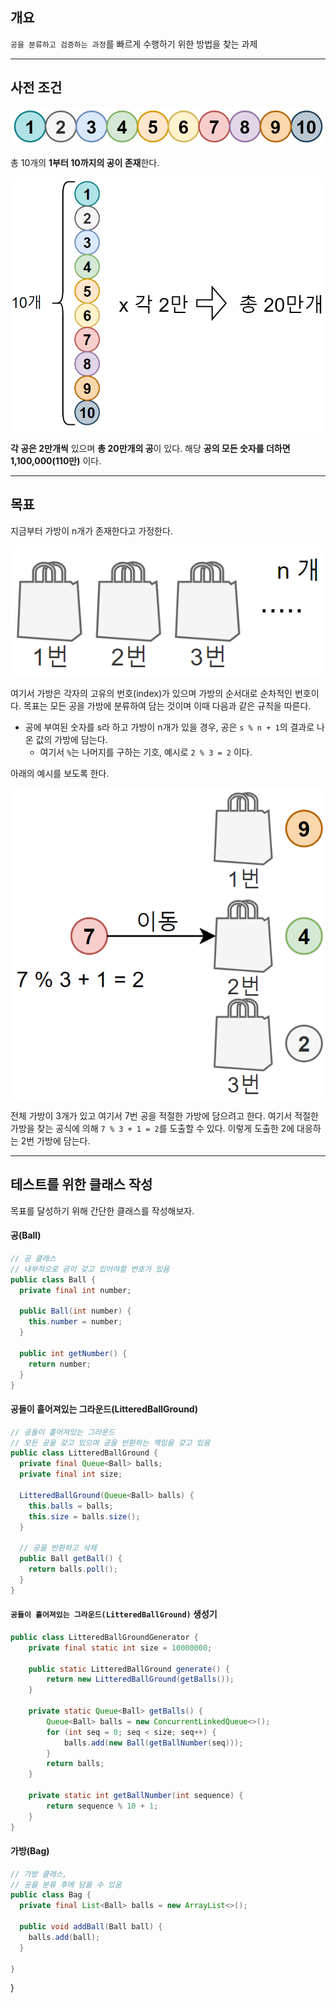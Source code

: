 ## 개요

`공을 분류하고 검증하는 과정`를 빠르게 수행하기 위한 방법을 찾는 과제

---

## 사전 조건

![공 목록](./img/ball_list.png)

총 10개의 **1부터 10까지의 공이 존재**한다.

![전체 공 구성](./img/ball_total_count.png)


**각 공은 2만개씩** 있으며 **총 20만개의 공**이 있다.
해당 **공의 모든 숫자를 더하면 1,100,000(110만)** 이다.

---

## 목표

지금부터 가방이 n개가 존재한다고 가정한다.

![가방 목록](./img/bag_list.png)

여기서 가방은 각자의 고유의 번호(index)가 있으며 가방의 순서대로 순차적인 번호이다.
목표는 모든 공을 가방에 분류하여 담는 것이며 이때 다음과 같은 규칙을 따른다.

- 공에 부여된 숫자를 s라 하고 가방이 n개가 있을 경우, 공은 `s % n + 1`의 결과로 나온 값의 가방에 담는다.
  - 여기서 `%`는 나머지를 구하는 기호, 예시로 `2 % 3 = 2` 이다.

아래의 예시를 보도록 한다.

![공 분류 예시](./img/ball_classification_example.png)

전체 가방이 3개가 있고 여기서 7번 공을 적절한 가방에 담으려고 한다.
여기서 적절한 가방을 찾는 공식에 의해 `7 % 3 + 1 = 2`를 도출할 수 있다.
이렇게 도출한 2에 대응하는 2번 가방에 담는다.

---

## 테스트를 위한 클래스 작성

목표를 달성하기 위해 간단한 클래스를 작성해보자.

#### 공(Ball)

```java
// 공 클래스
// 내부적으로 공이 갖고 있어야할 번호가 있음
public class Ball {
  private final int number;

  public Ball(int number) {
    this.number = number;
  }

  public int getNumber() {
    return number;
  }
}
```

#### 공들이 흩어져있는 그라운드(LitteredBallGround)

```java
// 공들이 흩어져있는 그라운드
// 모든 공을 갖고 있으며 공을 반환하는 책임을 갖고 있음
public class LitteredBallGround {
  private final Queue<Ball> balls;
  private final int size;

  LitteredBallGround(Queue<Ball> balls) {
    this.balls = balls;
    this.size = balls.size();
  }

  // 공을 반환하고 삭제
  public Ball getBall() {
    return balls.poll();
  }
}
```

#### `공들이 흩어져있는 그라운드(LitteredBallGround)` 생성기
```java
public class LitteredBallGroundGenerator {
    private final static int size = 10000000;

    public static LitteredBallGround generate() {
        return new LitteredBallGround(getBalls());
    }

    private static Queue<Ball> getBalls() {
        Queue<Ball> balls = new ConcurrentLinkedQueue<>();
        for (int seq = 0; seq < size; seq++) {
            balls.add(new Ball(getBallNumber(seq)));
        }
        return balls;
    }

    private static int getBallNumber(int sequence) {
        return sequence % 10 + 1;
    }
}
```
        

#### 가방(Bag)

```java
// 가방 클래스, 
// 공을 분류 후에 담을 수 있음
public class Bag {
  private final List<Ball> balls = new ArrayList<>();

  public void addBall(Ball ball) {
    balls.add(ball);
  }

}
```



}